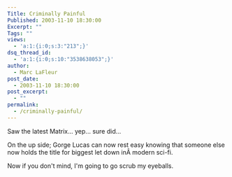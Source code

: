 ```yaml
---
Title: Criminally Painful
Published: 2003-11-10 18:30:00
Excerpt: ""
Tags: ""
views:
  - 'a:1:{i:0;s:3:"213";}'
dsq_thread_id:
  - 'a:1:{i:0;s:10:"3538638053";}'
author:
  - Marc LaFleur
post_date:
  - 2003-11-10 18:30:00
post_excerpt:
  - ""
permalink:
  - /criminally-painful/
---
```

<p>Saw the latest Matrix... yep... sure did...</p>
<p>On the up side; Gorge Lucas can now rest easy knowing that someone else now holds the title for biggest let down inÂ modern sci-fi.</p>
<p>Now if you don't mind, I'm going to go scrub my eyeballs.</p>
